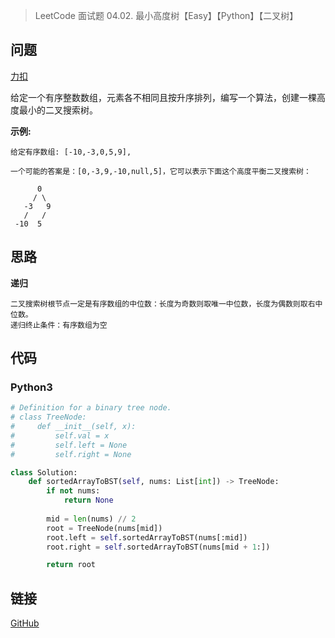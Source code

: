 > LeetCode 面试题 04.02. 最小高度树【Easy】【Python】【二叉树】

## 问题

[力扣](https://leetcode-cn.com/problems/minimum-height-tree-lcci/)

给定一个有序整数数组，元素各不相同且按升序排列，编写一个算法，创建一棵高度最小的二叉搜索树。

**示例:**

```
给定有序数组: [-10,-3,0,5,9],

一个可能的答案是：[0,-3,9,-10,null,5]，它可以表示下面这个高度平衡二叉搜索树：

      0 
     / \ 
   -3   9 
   /   / 
 -10  5 
```

## 思路

**递归**

```
二叉搜索树根节点一定是有序数组的中位数：长度为奇数则取唯一中位数，长度为偶数则取右中位数。
递归终止条件：有序数组为空
```

## 代码

### Python3

```python
# Definition for a binary tree node.
# class TreeNode:
#     def __init__(self, x):
#         self.val = x
#         self.left = None
#         self.right = None

class Solution:
    def sortedArrayToBST(self, nums: List[int]) -> TreeNode:
        if not nums:
            return None
        
        mid = len(nums) // 2
        root = TreeNode(nums[mid])
        root.left = self.sortedArrayToBST(nums[:mid])
        root.right = self.sortedArrayToBST(nums[mid + 1:])

        return root
```

## 链接

[GitHub](https://github.com/Wonz5130/LeetCode-Solutions/tree/master/solutions/Interview-04.02-Minimum-Height-Tree-LCCI)